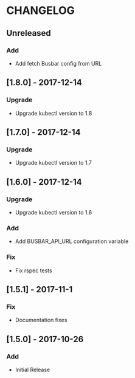# CHANGELOG

## Unreleased
### Add
- Add fetch Busbar config from URL

## [1.8.0] - 2017-12-14
### Upgrade
- Upgrade kubectl version to 1.8

## [1.7.0] - 2017-12-14
### Upgrade
- Upgrade kubectl version to 1.7

## [1.6.0] - 2017-12-14
### Upgrade
- Upgrade kubectl version to 1.6

### Add
- Add BUSBAR_API_URL configuration variable

### Fix
- Fix rspec tests

## [1.5.1] - 2017-11-1
### Fix
- Documentation fixes

## [1.5.0] - 2017-10-26
### Add
- Initial Release
